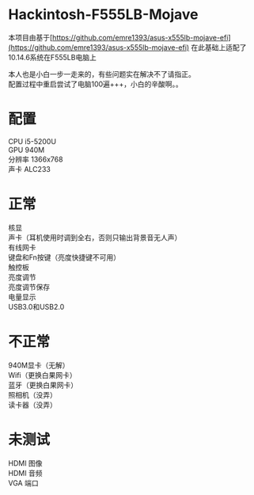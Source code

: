 ﻿# Hackintosh-F555LB-Mojave
本项目由基于[https://github.com/emre1393/asus-x555lb-mojave-efi](https://github.com/emre1393/asus-x555lb-mojave-efi)
在此基础上适配了10.14.6系统在F555LB电脑上  

本人也是小白一步一走来的，有些问题实在解决不了请指正。  
配置过程中重启尝试了电脑100遍+++，小白的辛酸啊。。  

# 配置
CPU i5-5200U  
GPU 940M  
分辨率 1366x768  
声卡 ALC233  
  

# 正常
核显  
声卡（耳机使用时调到全右，否则只输出背景音无人声）  
有线网卡  
键盘和Fn按键（亮度快捷键不可用）  
触控板  
亮度调节  
亮度调节保存  
电量显示  
USB3.0和USB2.0  

# 不正常
940M显卡（无解）  
Wifi（更换白果网卡）  
蓝牙（更换白果网卡）  
照相机（没弄）  
读卡器（没弄）  


# 未测试
HDMI 图像  
HDMI 音频  
VGA 端口  